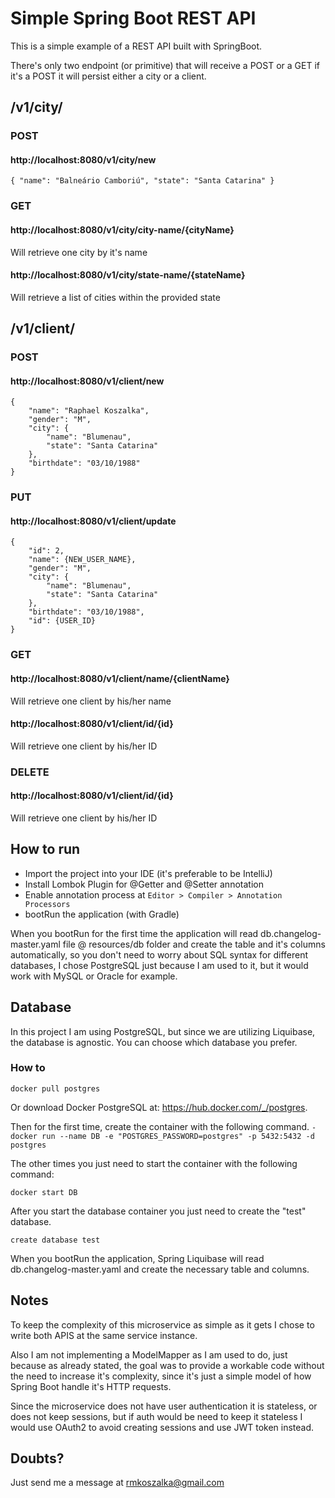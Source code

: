# Simple Spring Boot REST API

This is a simple example of a REST API built with SpringBoot.

There's only two endpoint (or primitive) that will receive a POST or a GET
if it's a POST it will persist either a city or a client.

## /v1/city/

### POST

#### http://localhost:8080/v1/city/new

```
{ "name": "Balneário Camboriú", "state": "Santa Catarina" }
```

### GET

#### http://localhost:8080/v1/city/city-name/{cityName} 
Will retrieve one city by it's name

#### http://localhost:8080/v1/city/state-name/{stateName} 
Will retrieve a list of cities within the provided state

## /v1/client/

### POST

####  http://localhost:8080/v1/client/new

```
{
    "name": "Raphael Koszalka",
    "gender": "M",
    "city": {
        "name": "Blumenau",
        "state": "Santa Catarina"
    },
    "birthdate": "03/10/1988"
}
```

### PUT 

####  http://localhost:8080/v1/client/update

```
{
    "id": 2,
    "name": {NEW_USER_NAME},
    "gender": "M",
    "city": {
        "name": "Blumenau",
        "state": "Santa Catarina"
    },
    "birthdate": "03/10/1988",
    "id": {USER_ID}
}
```

### GET

#### http://localhost:8080/v1/client/name/{clientName} 
Will retrieve one client by his/her name

#### http://localhost:8080/v1/client/id/{id} 
Will retrieve one client by his/her ID

### DELETE

#### http://localhost:8080/v1/client/id/{id} 
Will retrieve one client by his/her ID

## How to run

- Import the project into your IDE (it's preferable to be IntelliJ)
- Install Lombok Plugin for @Getter and @Setter annotation
- Enable annotation process at ```Editor > Compiler > Annotation Processors```
- bootRun the application (with Gradle)

When you bootRun for the first time the application will read db.changelog-master.yaml file @
resources/db folder and create the table and it's columns automatically, so you don't need to 
worry about SQL syntax for different databases, I chose PostgreSQL just because I am used to it, 
but it would work with MySQL or Oracle for example.

## Database
In this project I am using PostgreSQL, but since we are utilizing Liquibase, the database is agnostic.
You can choose which database you prefer.

### How to

```docker pull postgres```

Or download Docker PostgreSQL at: https://hub.docker.com/_/postgres.

Then for the first time, create the container with the following command.
```- docker run --name DB -e "POSTGRES_PASSWORD=postgres" -p 5432:5432 -d postgres```

The other times you just need to start the container with the following command:

``` docker start DB ```

After you start the database container you just need to create the "test" database.

``` create database test ```

When you bootRun the application, Spring Liquibase will read db.changelog-master.yaml and create
the necessary table and columns.

## Notes

To keep the complexity of this microservice as simple as it gets I chose to write both APIS at the same 
service instance.

Also I am not implementing a ModelMapper as I am used to do, just because as already stated, the goal was to 
provide a workable code without the need to increase it's complexity, since it's just a simple model of how
Spring Boot handle it's HTTP requests.

Since the microservice does not have user authentication it is stateless, or does not keep sessions,
but if auth would be need to keep it stateless I would use OAuth2 to avoid creating sessions and use 
JWT token instead.

## Doubts?
Just send me a message at rmkoszalka@gmail.com
